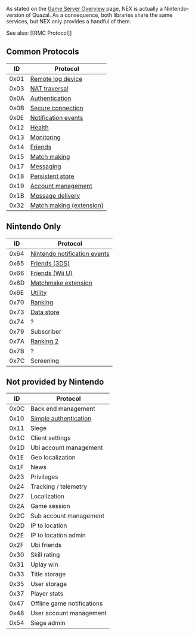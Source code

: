 As stated on the [Game Server Overview](NEX-Overview-(Game-Servers)) page, NEX is actually a Nintendo-version of Quazal. As a consequence, both libraries share the same services, but NEX only provides a handful of them.

See also: [[RMC Protocol]]

## Common Protocols
| ID | Protocol |
| --- | --- |
| 0x01 | [Remote log device](Remote-Log-Device-Protocol) |
| 0x03 | [NAT traversal](NAT-Traversal-Protocol) |
| 0x0A | [Authentication](Authentication-Protocol) |
| 0x0B | [Secure connection](Secure-Protocol) |
| 0x0E | [Notification events](Notification-Protocol) |
| 0x12 | [Health](Health-Protocol) |
| 0x13 | [Monitoring](Monitoring-Protocol) |
| 0x14 | [Friends](Friends-Protocol) |
| 0x15 | [Match making](Match-Making-Protocol) |
| 0x17 | [Messaging](Messaging-Protocol) |
| 0x18 | [Persistent store](Persistent-Store-Protocol) |
| 0x19 | [Account management](Account-Management-Protocol) |
| 0x1B | [Message delivery](Message-Delivery-Protocol) |
| 0x32 | [Match making (extension)](Match-Making-Protocol-Ext) |

## Nintendo Only

| ID | Protocol |
| --- | --- |
| 0x64 | [Nintendo notification events](Nintendo-Notification-Event-Protocol) |
| 0x65 | [Friends (3DS)](Friends-Protocol-(3DS)) |
| 0x66 | [Friends (Wii U)](Friends-Protocol-(Wii-U)) |
| 0x6D | [Matchmake extension](Matchmake-Extension-Protocol) |
| 0x6E | [Utility](Utility-Protocol) |
| 0x70 | [Ranking](Ranking-Protocol) |
| 0x73 | [Data store](Data-Store-Protocol) |
| 0x74 | ? |
| 0x79 | Subscriber |
| 0x7A | [Ranking 2](Ranking-Protocol-2) |
| 0x7B | ? |
| 0x7C | Screening |

## Not provided by Nintendo
| ID | Protocol |
| --- | --- |
| 0x0C | Back end management |
| 0x10 | [Simple authentication](Simple-Authentication-Protocol) |
| 0x11 | Siege |
| 0x1C | Client settings |
| 0x1D | Ubi account management |
| 0x1E | Geo localization |
| 0x1F | News |
| 0x23 | Privileges |
| 0x24 | Tracking / telemetry |
| 0x27 | Localization |
| 0x2A | Game session |
| 0x2C | Sub account management |
| 0x2D | IP to location |
| 0x2E | IP to location admin |
| 0x2F | Ubi friends |
| 0x30 | Skill rating |
| 0x31 | Uplay win |
| 0x33 | Title storage |
| 0x35 | User storage |
| 0x37 | Player stats |
| 0x47 | Offline game notifications |
| 0x48 | User account management |
| 0x54 | Siege admin |